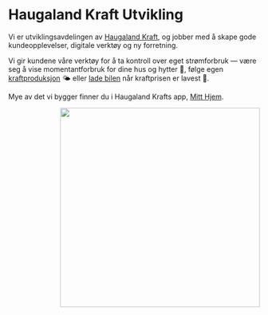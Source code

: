 # Haugaland Kraft Utvikling

Vi er utviklingsavdelingen av [Haugaland Kraft](https://hkraft.no/), og jobber med å skape gode kundeopplevelser, digitale verktøy og ny forretning.

Vi gir kundene våre verktøy for å ta kontroll over eget strømforbruk — være seg å vise momentantforbruk for dine hus og hytter 🏡, følge egen [kraftproduksjon](https://hkraft.no/solkraft/) 🌤 eller [lade bilen](https://hkraft.no/elbillader/) når kraftprisen er lavest 🚙.

Mye av det vi bygger finner du i Haugaland Krafts app, [Mitt Hjem](https://hkraft.no/mine-verktoy/mitt-hjem/).

<div id="footer" align="right">
  <img src="https://hkraft.no/wp-content/uploads/2019/02/illustrasjon-familieliv-cropped.svg" width="400"/>
</div>
